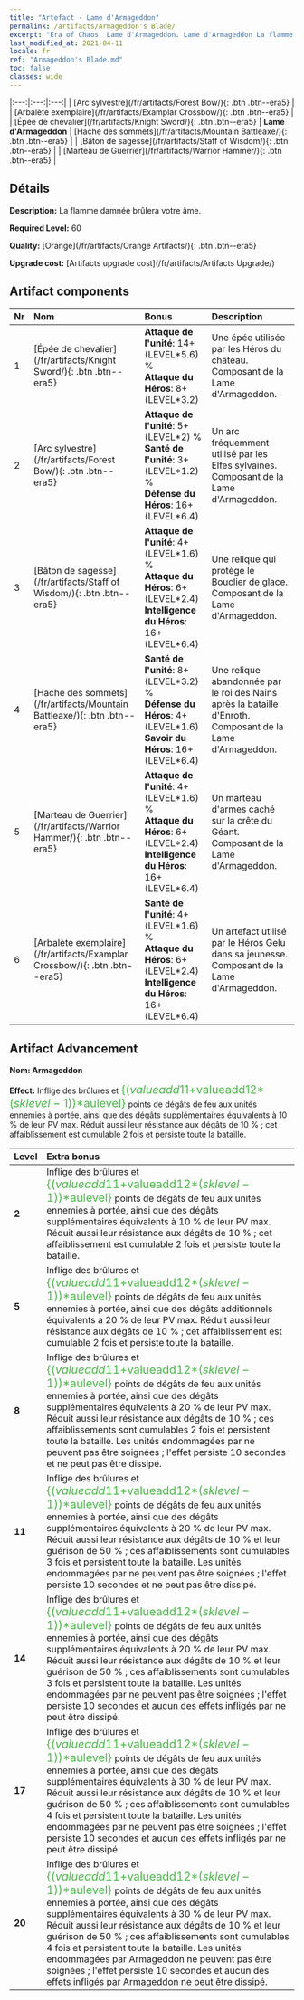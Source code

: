 ```yaml
---
title: "Artefact - Lame d'Armageddon"
permalink: /artifacts/Armageddon's Blade/
excerpt: "Era of Chaos  Lame d'Armageddon. Lame d'Armageddon La flamme damnée brûlera votre âme."
last_modified_at: 2021-04-11
locale: fr
ref: "Armageddon's Blade.md"
toc: false
classes: wide
---
```


  |:---:|:---:|:---:| 
  | [Arc sylvestre](/fr/artifacts/Forest Bow/){: .btn .btn--era5} |   | [Arbalète exemplaire](/fr/artifacts/Examplar Crossbow/){: .btn .btn--era5} | 
  | [Épée de chevalier](/fr/artifacts/Knight Sword/){: .btn .btn--era5} | **Lame d'Armageddon** | [Hache des sommets](/fr/artifacts/Mountain Battleaxe/){: .btn .btn--era5} | 
  | [Bâton de sagesse](/fr/artifacts/Staff of Wisdom/){: .btn .btn--era5} |   | [Marteau de Guerrier](/fr/artifacts/Warrior Hammer/){: .btn .btn--era5} | 


## Détails

 **Description:** La flamme damnée brûlera votre âme.

 **Required Level:** 60

 **Quality:** [Orange](/fr/artifacts/Orange Artifacts/){: .btn .btn--era5}

 **Upgrade cost:** [Artifacts upgrade cost](/fr/artifacts/Artifacts Upgrade/)



## Artifact components

  | Nr |    Nom    |   Bonus | Description | 
  |:---|:-----------|:--------|:------------| 
  | 1 | [Épée de chevalier](/fr/artifacts/Knight Sword/){: .btn .btn--era5} | **Attaque de l'unité**: 14+(LEVEL\*5.6) %<br/>**Attaque du Héros**: 8+(LEVEL\*3.2) | Une épée utilisée par les Héros du château. Composant de la Lame d'Armageddon. | 
  | 2 | [Arc sylvestre](/fr/artifacts/Forest Bow/){: .btn .btn--era5} | **Attaque de l'unité**: 5+(LEVEL\*2) %<br/>**Santé de l'unité**: 3+(LEVEL\*1.2) %<br/>**Défense du Héros**: 16+(LEVEL\*6.4) | Un arc fréquemment utilisé par les Elfes sylvaines. Composant de la Lame d'Armageddon. | 
  | 3 | [Bâton de sagesse](/fr/artifacts/Staff of Wisdom/){: .btn .btn--era5} | **Attaque de l'unité**: 4+(LEVEL\*1.6) %<br/>**Attaque du Héros**: 6+(LEVEL\*2.4)<br/>**Intelligence du Héros**: 16+(LEVEL\*6.4) | Une relique qui protège le Bouclier de glace. Composant de la Lame d'Armageddon. | 
  | 4 | [Hache des sommets](/fr/artifacts/Mountain Battleaxe/){: .btn .btn--era5} | **Santé de l'unité**: 8+(LEVEL\*3.2) %<br/>**Défense du Héros**: 4+(LEVEL\*1.6)<br/>**Savoir du Héros**: 16+(LEVEL\*6.4) | Une relique abandonnée par le roi des Nains après la bataille d'Enroth. Composant de la Lame d'Armageddon. | 
  | 5 | [Marteau de Guerrier](/fr/artifacts/Warrior Hammer/){: .btn .btn--era5} | **Attaque de l'unité**: 4+(LEVEL\*1.6) %<br/>**Attaque du Héros**: 6+(LEVEL\*2.4)<br/>**Intelligence du Héros**: 16+(LEVEL\*6.4) | Un marteau d'armes caché sur la crête du Géant. Composant de la Lame d'Armageddon. | 
  | 6 | [Arbalète exemplaire](/fr/artifacts/Examplar Crossbow/){: .btn .btn--era5} | **Santé de l'unité**: 4+(LEVEL\*1.6) %<br/>**Attaque du Héros**: 6+(LEVEL\*2.4)<br/>**Intelligence du Héros**: 16+(LEVEL\*6.4) | Un artefact utilisé par le Héros Gelu dans sa jeunesse. Composant de la Lame d'Armageddon. | 


## Artifact Advancement

 **Nom: Armageddon**

 **Effect:** Inflige des brûlures et <span style="color: #48b946;font-size:20px">{($valueadd11+$valueadd12*($sklevel-1))*$aulevel}</span> points de dégâts de feu aux unités ennemies à portée, ainsi que des dégâts supplémentaires équivalents à 10 % de leur PV max. Réduit aussi leur résistance aux dégâts de 10 % ; cet affaiblissement est cumulable 2 fois et persiste toute la bataille.

  |  Level  |    Extra bonus  | 
  |:--------|:----------------| 
  | **2** | Inflige des brûlures et <span style="color: #48b946;font-size:20px">{($valueadd11+$valueadd12*($sklevel-1))*$aulevel}</span> points de dégâts de feu aux unités ennemies à portée, ainsi que des dégâts supplémentaires équivalents à 10 % de leur PV max. Réduit aussi leur résistance aux dégâts de 10 % ; cet affaiblissement est cumulable 2 fois et persiste toute la bataille. | 
  | **5** | Inflige des brûlures et <span style="color: #48b946;font-size:20px">{($valueadd11+$valueadd12*($sklevel-1))*$aulevel}</span> points de dégâts de feu aux unités ennemies à portée, ainsi que des dégâts additionnels équivalents à 20 % de leur PV max. Réduit aussi leur résistance aux dégâts de 10 % ; cet affaiblissement est cumulable 2 fois et persiste toute la bataille. | 
  | **8** | Inflige des brûlures et <span style="color: #48b946;font-size:20px">{($valueadd11+$valueadd12*($sklevel-1))*$aulevel}</span> points de dégâts de feu aux unités ennemies à portée, ainsi que des dégâts supplémentaires équivalents à 20 % de leur PV max. Réduit aussi leur résistance aux dégâts de 10 % ; ces affaiblissements sont cumulables 2 fois et persistent toute la bataille. Les unités endommagées par <Armageddon> ne peuvent pas être soignées ; l'effet persiste 10 secondes et ne peut pas être dissipé. | 
  | **11** | Inflige des brûlures et <span style="color: #48b946;font-size:20px">{($valueadd11+$valueadd12*($sklevel-1))*$aulevel}</span> points de dégâts de feu aux unités ennemies à portée, ainsi que des dégâts supplémentaires équivalents à 20 % de leur PV max. Réduit aussi leur résistance aux dégâts de 10 % et leur guérison de 50 % ; ces affaiblissements sont cumulables 3 fois et persistent toute la bataille. Les unités endommagées par <Armageddon> ne peuvent pas être soignées ; l'effet persiste 10 secondes et ne peut pas être dissipé. | 
  | **14** | Inflige des brûlures et <span style="color: #48b946;font-size:20px">{($valueadd11+$valueadd12*($sklevel-1))*$aulevel}</span> points de dégâts de feu aux unités ennemies à portée, ainsi que des dégâts supplémentaires équivalents à 20 % de leur PV max. Réduit aussi leur résistance aux dégâts de 10 % et leur guérison de 50 % ; ces affaiblissements sont cumulables 3 fois et persistent toute la bataille. Les unités endommagées par <Armageddon> ne peuvent pas être soignées ; l'effet persiste 10 secondes et aucun des effets infligés par <Armageddon> ne peut être dissipé. | 
  | **17** | Inflige des brûlures et <span style="color: #48b946;font-size:20px">{($valueadd11+$valueadd12*($sklevel-1))*$aulevel}</span> points de dégâts de feu aux unités ennemies à portée, ainsi que des dégâts supplémentaires équivalents à 30 % de leur PV max. Réduit aussi leur résistance aux dégâts de 10 % et leur guérison de 50 % ; ces affaiblissements sont cumulables 4 fois et persistent toute la bataille. Les unités endommagées par <Armageddon> ne peuvent pas être soignées ; l'effet persiste 10 secondes et aucun des effets infligés par <Armageddon> ne peut être dissipé. | 
  | **20** | Inflige des brûlures et <span style="color: #48b946;font-size:20px">{($valueadd11+$valueadd12*($sklevel-1))*$aulevel}</span> points de dégâts de feu aux unités ennemies à portée, ainsi que des dégâts supplémentaires équivalents à 30 % de leur PV max. Réduit aussi leur résistance aux dégâts de 10 % et leur guérison de 50 % ; ces affaiblissements sont cumulables 4 fois et persistent toute la bataille. Les unités endommagées par Armageddon ne peuvent pas être soignées ; l'effet persiste 10 secondes et aucun des effets infligés par Armageddon ne peut être dissipé. | 
